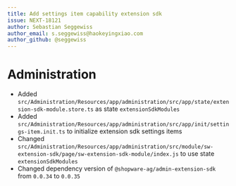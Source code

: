 ```yaml
---
title: Add settings item capability extension sdk
issue: NEXT-18121
author: Sebastian Seggewiss
author_email: s.seggewiss@haokeyingxiao.com
author_github: @seggewiss
---
```

# Administration
* Added `src/Administration/Resources/app/administration/src/app/state/extension-sdk-module.store.ts` as state `extensionSdkModules`
* Added `src/Administration/Resources/app/administration/src/app/init/settings-item.init.ts` to initialize extension sdk settings items
* Changed `src/Administration/Resources/app/administration/src/module/sw-extension-sdk/page/sw-extension-sdk-module/index.js` to use state `extensionSdkModules`
* Changed dependency version of `@shopware-ag/admin-extension-sdk` from `0.0.34` to `0.0.35`
